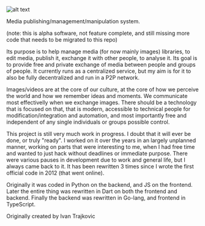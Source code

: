 

![alt text](http://gf--img.s3-website-us-east-1.amazonaws.com/gf_logo_0.3.png "GloFlow logo")

Media publishing/management/manipulation system.

(note: this is alpha software, not feature complete, and still missing more code that needs to be migrated to this repo)

Its purpose is to help manage media (for now mainly images) libraries, to edit media, publish it, exchange it with other people, to analyse it. 
Its goal is to provide free and private exchange of media between people and groups of people. It currently runs as a centralized service, but my aim is for it to also be fully decentralized and run in a P2P network. 

Images/videos are at the core of our culture, at the core of how we perceive the world and how we remember ideas and moments. We communicate most effectivelly when we exchange images. There should be a technology that is focused on that, that is modern, accessible to technical people for modification/integration and automation, and most importantly free and independent of any single individuals or groups possible control.

This project is still very much work in progress. I doubt that it will ever be done, or truly "ready". I worked on it over the years in an largely unplanned manner, working on parts that were interesting to me, when I had free time and wanted to just hack without deadlines or immediate purpose. There were various pauses in development due to work and general life, but I always came back to it. 
It has been rewritten 3 times since I wrote the first official code in 2012 (that went online). 

Originally it was coded in Python on the backend, and JS on the frontend. Later the entire thing was rewritten in Dart on both the frontend and backend. Finally the backend was rewritten in Go-lang, and frontend in TypeScript. 




Originally created by Ivan Trajkovic
